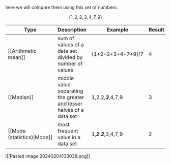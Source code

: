 here we will compare them using this set of numbers:

$$
\{1,2,2,3,4,7,9\}
$$

| Type | Description | Example | Result |
| ---- | ---- | ---- | ---- |
| [[Arithmetic mean]] | sum of values of a data set divided by number of values | (1+2+2+3+4+7+9)/7 | 4 |
| [[Median]] | middle value separating the greater and lesser halves of a data set | 1,2,2,***3***,4,7,9 | 3 |
| [[Mode (statistics)\|Mode]] | most frequent value in a data set | 1,***2***,***2***,3,4,7,9 | 2 |
![[Pasted image 20240204133038.png]]